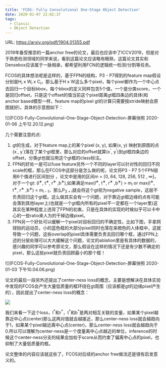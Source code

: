 ```yaml
---
title: 'FCOS: Fully Convolutional One-Stage Object Detection'
date: 2020-01-07 22:02:37
tags:
  - Classic
  - Object Detection
---
```

URL: https://arxiv.org/pdf/1904.01355.pdf

2019年备受推崇的一篇anchor free的论文，最后也应该中了ICCV2019，但是对于熟悉检测领域的同学来说，看到这篇论文应该略有眼熟，这篇论文其实和Densebox应该属于一脉相承，都希望利用FCN的逻辑统一检测/分割等任务。

FCOS的具体想法呢是这样的，基于FPN的结构，P3 - P7得到的feature map假设分别是H<sub>i</sub> x W<sub>i</sub> x C<sub>i</sub>，那么基于H x W这么多个pixel，每个pixel都作为一个中心点去回归一个目标bbox，每个bbox的定义同样包含5个值，一个是分类score，一个是回归offset，只是这个offset的值当前这个pixel距离gt框四条边的具体(和anchor based模型一样，feature map的pixel gt的计算只需要按stride映射会原图就好)，具体的示意图如下：

![](FCOS-Fully-Convolutional-One-Stage-Object-Detection-屏幕快照 2020-01-06 上午12.20.12.png)

几个需要注意的点:
1. gt的生成，对于feature map上的某个pixel (x, y), 如果(x, y) 映射到原图的点(x<sup>'</sup>, y<sup>'</sup>)落在了某个gt框里，那么对应的offset就算(x<sup>'</sup>, y<sup>'</sup>)到gt框四条边的offset，分类gt也就沿用这个gt框的class标注。
2. FPN的好处一是可以fuse feature另外一个不同的layer可以针对性的回归不同scale的框，那么在FCOS中这部分是怎么做的呢，论文将P3 - P7 5个FPN层用6个值进行区间划分 ，论文中是用的区间m = [0, 64, 128, 256, 512 , ∞]，对于一个gt: (l<sup>∗</sup>, t<sup>∗</sup>, r<sup>∗</sup> ,b<sup>∗</sup>),如果满足max(l<sup>∗</sup>, t<sup>∗</sup>, r<sup>∗</sup> ,b<sup>∗</sup>) > m<sub>i</sub> or max(l<sup>∗</sup>, t<sup>∗</sup>, r<sup>∗</sup> ,b<sup>∗</sup>) < m<sub>i - 1</sub>，那么P<sub>3 + i</sub>就会将这个gt视为negative sample，这层不负责回归这个gt框。这么做其实会有一个问题，对于靠近gt框边缘的点有可能会落到其他layer上(也就是一个gt框内所有的pixel不一定都在一个layer里)这其实在某种程度上违背了FPN的初衷，只是在具体的实现的时候似乎可以卡中心的一些ratio来人为的干掉边缘pixel。
3. FPN另一个好处可以缓解一个pixel对目标回归的不确定性，比如下图，手拿网球拍的运动员，小的蓝色框的大部分pixel同时也落在来橙色的人体框中，这就导致一个问题，这些overlap的pixel具体需要负责去回归哪个框，通过FPN上述的分层处理可以大大缓解这个问题，论文的ablation里是有具体的数据的，感兴趣的同学可以参考原论文，那么假设在这样的情况下还是有少数不确定的pixel，那么这些pixel就负责回顾最小的那个框！

![](FCOS-Fully-Convolutional-One-Stage-Object-Detection-屏幕快照 2020-01-03 下午10.04.06.png)

论文的最后一段另外还提出了center-ness loss的概念，主要是想解决在具体实验中发现的FCOS会产生大量低质量的框环绕在gt周围（应该都是gt的边缘pixel产生的），因此提出了center-ness loss的概念：

![](FCOS-Fully-Convolutional-One-Stage-Object-Detection-截屏2020-01-1200.31.54.png)

我们来看一下这个loss，l<sup>\*</sup>和r<sup>\*</sup>，t<sup>\*</sup>和b<sup>\*</sup>是两对相互关联的变量，如果某个pixel越靠近中心点(center)那么这两对值就会越接近，那么center-ness loss就会越趋向于1，如果某个pixel越远离中心点(center)，那么center-ness loss就会越趋向于0.所以可以理解为center-ness是一个度量离中心点越近的单位，inference的时候这个center-ness分支的结果会加权于score从而约束了偏离中心点的pixel，也抑制了大量低质量的框。

论文整体的内容应该就这些了，FCOS对后续的anchor free做法还是很有启发意义的。
